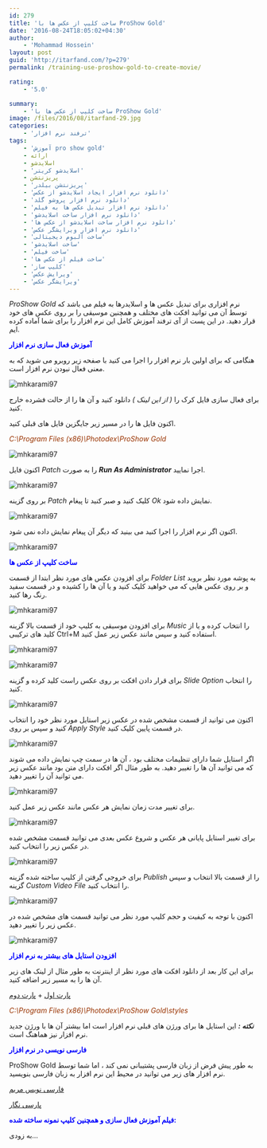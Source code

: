 ```yaml
---
id: 279
title: 'ساخت کلیپ از عکس ها با ProShow Gold'
date: '2016-08-24T18:05:02+04:30'
author:
    - 'Mohammad Hossein'
layout: post
guid: 'http://itarfand.com/?p=279'
permalink: /training-use-proshow-gold-to-create-movie/

rating:
    - '5.0'

summary:
    - 'ساخت کلیپ از عکس ها با ProShow Gold'
image: /files/2016/08/itarfand-29.jpg
categories:
    - 'ترفند نرم افزار'
tags:
    - 'آموزش pro show gold'
    - ارائه
    - اسلایدشو
    - 'اسلایدشو کریتر'
    - پریزنتشن
    - 'پریزنتشن بیلدر'
    - 'دانلود نرم افزار ایجاد اسلایدشو از عکس'
    - 'دانلود نرم افزار پروشو گلد'
    - 'دانلود نرم افزار تبدیل عکس ها به فیلم'
    - 'دانلود نرم افزار ساخت اسلایدشو'
    - 'دانلود نرم افزار ساخت اسلایدشو از عکس ها'
    - 'دانلود نرم افزار ویرایشگر عکس'
    - 'ساخت آلبوم دیجیتالی'
    - 'ساخت اسلایدشو'
    - 'ساخت فیلم'
    - 'ساخت فیلم از عکس ها'
    - 'کلیپ ساز'
    - 'ویرایش عکس'
    - 'ویرایشگر عکس'
---
```


*ProShow Gold* نرم افزاری برای تبدیل عکس ها و اسلایدرها به فیلم می باشد که توسط آن می توانید افکت های مختلف و همچنین موسیقی را بر روی عکس های خود قرار دهید. در این پست از آی ترفند آموزش کامل این نرم افزار را برای شما آماده کرده ایم.

<span style="color: #0000ff;">**آموزش فعال سازی نرم افزار**</span>

هنگامی که برای اولین بار نرم افزار را اجرا می کنید با صفحه زیر روبرو می شوید که به معنی فعال نبودن نرم افزار است.

![mhkarami97](/files/2016/08/itarfand-13.jpg)

برای فعال سازی فایل کرک را *( از این لینک )* دانلود کنید و آن ها را از حالت فشرده خارج کنید.

اکنون فایل ها را در مسیر زیر جایگزین فایل های قبلی کنید.

<span style="color: #993300;">*C:\\Program Files (x86)\\Photodex\\ProShow Gold*</span>

![mhkarami97](/files/2016/08/itarfand-14.jpg)

اکنون فایل *Patch* را به صورت ***Run As Administrator*** اجرا نمایید.

![mhkarami97](/files/2016/08/itarfand-15.jpg)

بر روی گزینه *Patch* کلیک کنید و صبر کنید تا پیغام *Ok* نمایش داده شود.

![mhkarami97](/files/2016/08/itarfand-16.jpg)

اکنون اگر نرم افزار را اجرا کنید می بینید که دیگر آن پیغام نمایش داده نمی شود.

![mhkarami97](/files/2016/08/itarfand-17.jpg)

<span style="color: #0000ff;">**ساخت کلیپ از عکس ها**</span>

برای افزودن عکس های مورد نظر ابتدا از قسمت *Folder List* به پوشه مورد نظر بروید و بر روی عکس هایی که می خواهید کلیک کنید و یا آن ها را کشیده و در قسمت سفید رنگ رها کنید.

![mhkarami97](/files/2016/08/itarfand-18.jpg)

برای افزودن موسیقی به کلیپ خود از قسمت بالا گزینه *Music* را انتخاب کرده و یا از کلید های ترکیبی Ctrl+M استفاده کنید و سپس مانند عکس زیر عمل کنید.

![mhkarami97](/files/2016/08/itarfand-19.jpg)

![mhkarami97](/files/2016/08/itarfand-21.jpg)

برای قرار دادن افکت بر روی عکس راست کلید کرده و گزینه *Slide Option* را انتخاب کنید.

![mhkarami97](/files/2016/08/itarfand-22.jpg)

اکنون می توانید از قسمت مشخص شده در عکس زیر استایل مورد نظر خود را انتخاب کنید و سپس بر روی *Apply Style* در قسمت پایین کلیک کنید.

![mhkarami97](/files/2016/08/itarfand-23.jpg)

اگر استایل شما دارای تنظیمات مختلف بود ، آن ها در سمت چپ نمایش داده می شوند که می توانید آن ها را تغییر دهید. به طور مثال اگر افکت دارای متن بود مانند عکس زیر می توانید آن را تغییر دهید.

![mhkarami97](/files/2016/08/itarfand-24.jpg)

برای تغییر مدت زمان نمایش هر عکس مانند عکس زیر عمل کنید.

![mhkarami97](/files/2016/08/itarfand-25.jpg)

برای تغییر استایل پایانی هر عکس و شروع عکس بعدی می توانید قسمت مشخص شده در عکس زیر را انتخاب کنید.

![mhkarami97](/files/2016/08/itarfand-26.jpg)

برای خروجی گرفتن از کلیپ ساخته شده گزینه *Publish* را از قسمت بالا انتخاب و سپس گزینه *Custom Video File* را انتخاب کنید.

![mhkarami97](/files/2016/08/itarfand-27.jpg)

اکنون با توجه به کیفیت و حجم کلیپ مورد نظر می توانید قسمت های مشخص شده در عکس زیر را تغییر دهید.

![mhkarami97](/files/2016/08/itarfand-28.jpg)

<span style="color: #0000ff;">**افزودن استایل های بیشتر به نرم افزار**</span>

برای این کار بعد از دانلود افکت های مورد نظر از اینترنت به طور مثال از لینک های زیر آن ها را به مسیر زیر اضافه کنید.

[پارت اول](http://dl2.soft98.ir/soft/p-q/Photodex.ProShow.Producer.StylePacks.part1.rar) + [پارت دوم](http://dl2.soft98.ir/soft/p-q/Photodex.ProShow.Producer.StylePacks.part2.rar)

<span style="color: #993300;">*C:\\Program Files (x86)\\Photodex\\ProShow Gold\\styles*</span>

***نکته :*** این استایل ها برای ورژن های قبلی نرم افزار است اما بیشتر آن ها با ورژن جدید نرم افزار نیز هماهنگ است.

<span style="color: #0000ff;">**فارسی نویسی در نرم افزار**</span>

ProShow Gold به طور پیش فرض از زبان فارسی پشتیبانی نمی کند ، اما شما توسط نرم افزار های زیر می توانید در محیط این نرم افزار به زبان فارسی بنویسید.

[فارسی نویس مریم](http://maryamsoft.com/)

[پارسی نگار](http://soft98.ir/software/farsi/285-LeoMoon-ParsiNegar.html)

<span style="color: #0000ff;">**فیلم آموزش فعال سازی و همچنین کلیپ نمونه ساخته شده:**</span>

به زودی…